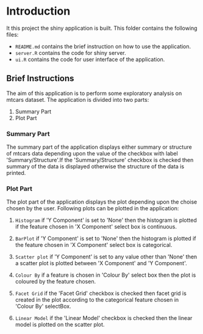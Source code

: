 # Introduction
It this project the shiny application is built. This folder contains the following files:
* ```README.md``` contains the brief instruction on how to use the application.
* ```server.R``` contains the code for shiny server.
* ```ui.R``` contains the code for user interface of the application.

## Brief Instructions
The aim of this application is to perform some exploratory analysis on mtcars dataset. The application is divided into two parts:
1. Summary Part
2. Plot Part

### Summary Part
The summary part of the application displays either summary or structure of mtcars data depending upon the value
of the checkbox with label 'Summary/Structure'.If the 'Summary/Structure' checkbox is checked then summary of the data is displayed otherwise
the structure of the data is printed.

### Plot Part 
The plot part of the application displays the plot depending upon the choise chosen by the user. Following plots can be plotted
in the application:

1. ```Histogram``` if 'Y Component' is set to 'None' then the histogram is plotted if the feature chosen in 'X Component'  select box is 
continuous.

2. ```BarPlot``` if 'Y Component' is set to 'None' then the histogram is plotted if the feature chosen in 'X Component'  select box is 
categorical.

3. ```Scatter plot``` if 'Y Component' is set to any value other than 'None' then a scatter plot is plotted between 
'X Component' and 'Y Component'.

4. ```Colour By``` if a feature is chosen in 'Colour By' select box then the plot is coloured by the feature chosen.

5. ```Facet Grid``` if the 'Facet Grid' checkbox is checked then facet grid is created in the plot according to the 
categorical feature chosen in 'Colour By' selectBox.

6. ```Linear Model``` if the 'Linear Model' checkbox is checked then the linear model is plotted on the scatter plot. 
